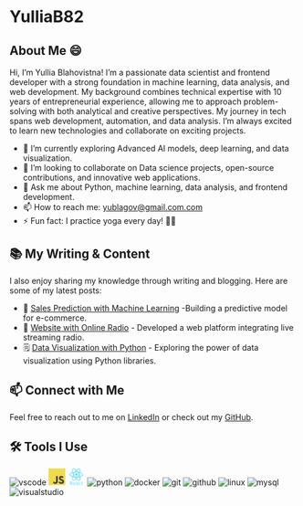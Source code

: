 # YulliaB82
## About Me 😄

Hi, I’m Yullia Blahovistna! I’m a passionate data scientist and frontend developer with a strong foundation in machine learning, data analysis, and web development. My background combines technical expertise with 10 years of entrepreneurial experience, allowing me to approach problem-solving with both analytical and creative perspectives. My journey in tech spans web development, automation, and data analysis. I’m always excited to learn new technologies and collaborate on exciting projects.



- 🌱 I’m currently exploring Advanced AI models, deep learning, and data visualization.
- 🤝 I’m looking to collaborate on Data science projects, open-source contributions, and innovative web applications.
- 💬 Ask me about Python, machine learning, data analysis, and frontend development.
- 📫 How to reach me: [yublagov@gmail.com.com](yublagov@gmail.com)
- ⚡ Fun fact:  I practice yoga every day! 🧘‍♀️

## 📚 My Writing & Content

I also enjoy sharing my knowledge through writing and blogging. Here are some of my latest posts:

- 📝 [Sales Prediction with Machine Learning](https://medium.com/@silentBob/getting-started-with-web-automation) -Building a predictive model for e-commerce.
- 🎵 [Website with Online Radio](https://medium.com/@silentBob/building-scalable-web-applications) - Developed a web platform integrating live streaming radio.
- 🗒️ [Data Visualization with Python](https://medium.com/@silentBob/data-visualization-with-python) - Exploring the power of data visualization using Python libraries.

## 📫 Connect with Me

Feel free to reach out to me on [LinkedIn](https://www.linkedin.com/in/yuliia-blahovistna/) or check out my [GitHub]([https://github.com/YuliiaB82]).

## 🛠️ Tools I Use

<p align="left">
  <img src="https://cdn.jsdelivr.net/gh/devicons/devicon/icons/vscode/vscode-original.svg" alt="vscode" width="30" height="30"/>
  <img src="https://raw.githubusercontent.com/devicons/devicon/master/icons/javascript/javascript-original.svg" alt="javascript" width="30" height="30"/>
  <img src="https://raw.githubusercontent.com/devicons/devicon/master/icons/react/react-original-wordmark.svg" alt="react" width="30" height="30"/>
  <img src="https://cdn.jsdelivr.net/gh/devicons/devicon/icons/python/python-original.svg" alt="python" width="30" height="30"/>
  <img src="https://cdn.jsdelivr.net/gh/devicons/devicon/icons/docker/docker-original.svg" alt="docker" width="30" height="30"/>
  <img src="https://cdn.jsdelivr.net/gh/devicons/devicon/icons/git/git-original.svg" alt="git" width="30" height="30"/>
  <img src="https://cdn.jsdelivr.net/gh/devicons/devicon/icons/github/github-original.svg" alt="github" width="30" height="30"/>
  <img src="https://cdn.jsdelivr.net/gh/devicons/devicon/icons/linux/linux-original.svg" alt="linux" width="30" height="30"/>
  <img src="https://cdn.jsdelivr.net/gh/devicons/devicon/icons/mysql/mysql-original-wordmark.svg" alt="mysql" width="30" height="30"/>
  <img src="https://cdn.jsdelivr.net/gh/devicons/devicon/icons/visualstudio/visualstudio-plain.svg" alt="visualstudio" width="30" height="30"/>
</p>

